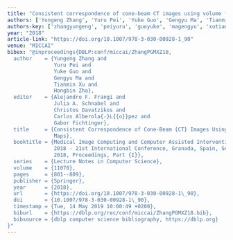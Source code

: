 ```yaml
---
title: "Consistent correspondence of cone-beam CT images using volume functional maps"
authors: ['Yungeng Zhang', 'Yuru Pei', 'Yuke Guo', 'Gengyu Ma', 'Tianmin Xu', 'Hongbin Zha']
authors-key: ['zhangyungeng', 'peiyuru', 'guoyuke', 'magengyu', 'xutianmin', 'zhahongbin']
year: "2018"
article-link: "https://doi.org/10.1007/978-3-030-00928-1_90"
venue: "MICCAI"
bibex: "@inproceedings{DBLP:conf/miccai/ZhangPGMXZ18,
  author    = {Yungeng Zhang and
               Yuru Pei and
               Yuke Guo and
               Gengyu Ma and
               Tianmin Xu and
               Hongbin Zha},
  editor    = {Alejandro F. Frangi and
               Julia A. Schnabel and
               Christos Davatzikos and
               Carlos Alberola{-}L{{o}}pez and
               Gabor Fichtinger},
  title     = {Consistent Correspondence of Cone-Beam {CT} Images Using Volume Functional
               Maps},
  booktitle = {Medical Image Computing and Computer Assisted Intervention - {MICCAI}
               2018 - 21st International Conference, Granada, Spain, September 16-20,
               2018, Proceedings, Part {I}},
  series    = {Lecture Notes in Computer Science},
  volume    = {11070},
  pages     = {801--809},
  publisher = {Springer},
  year      = {2018},
  url       = {https://doi.org/10.1007/978-3-030-00928-1\_90},
  doi       = {10.1007/978-3-030-00928-1\_90},
  timestamp = {Tue, 14 May 2019 10:00:49 +0200},
  biburl    = {https://dblp.org/rec/conf/miccai/ZhangPGMXZ18.bib},
  bibsource = {dblp computer science bibliography, https://dblp.org}
}"
---
```

